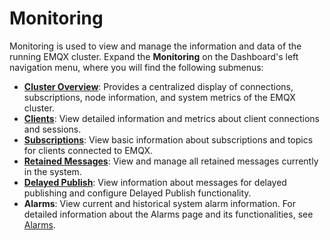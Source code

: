 # Monitoring

Monitoring is used to view and manage the information and data of the running EMQX cluster. Expand the **Monitoring** on the Dashboard's left navigation menu, where you will find the following submenus:

- **[Cluster Overview](./dashboard.md)**: Provides a centralized display of connections, subscriptions, node information, and system metrics of the EMQX cluster.
- **[Clients](./connections/connections.md)**: View detailed information and metrics about client connections and sessions.
- **[Subscriptions](./subscriptions/overview.md)**: View basic information about subscriptions and topics for clients connected to EMQX.
- **[Retained Messages](./retained.md)**: View and manage all retained messages currently in the system.
- **[Delayed Publish](./delay-pub.md)**: View information about messages for delayed publishing and configure Delayed Publish functionality.
- **Alarms**: View current and historical system alarm information. For detailed information about the Alarms page and its functionalities, see [Alarms](../observability/alarms.md).